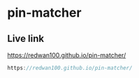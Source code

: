 # pin-matcher
## Live link
https://redwan100.github.io/pin-matcher/

```javascript
https://redwan100.github.io/pin-matcher/
```
